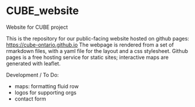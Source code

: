 # CUBE_website
Website for CUBE project

This is the repository for our public-facing website hosted on github pages: https://cube-ontario.github.io
The webpage is rendered from a set of rmarkdown files, with a yaml file for the layout and a css stylesheet.
Github pages is a free hosting service for static sites; interactive maps are generated with leaflet. 

Development / To Do:
- maps: formatting fluid row
- logos for supporting orgs
- contact form
